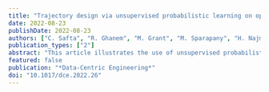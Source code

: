 ```yaml
---
title: "Trajectory design via unsupervised probabilistic learning on optimal manifolds"
date: 2022-08-23
publishDate: 2022-08-23
authors: ["C. Safta", "R. Ghanem", "M. Grant", "M. Sparapany", "H. Najm"]
publication_types: ["2"]
abstract: "This article illustrates the use of unsupervised probabilistic learning techniques for the analysis of planetary reentry trajectories. A three-degree-of-freedom model was employed to generate optimal trajectories that comprise the training datasets. The algorithm first extracts the intrinsic structure in the data via a diffusion map approach. We find that data resides on manifolds of much lower dimensionality compared to the high-dimensional state space that describes each trajectory. Using the diffusion coordinates on the graph of training samples, the probabilistic framework subsequently augments the original data with samples that are statistically consistent with the original set. The augmented samples are then used to construct conditional statistics that are ultimately assembled in a path planning algorithm. In this framework, the controls are determined stage by stage during the flight to adapt to changing mission objectives in real-time."
featured: false
publication: "*Data-Centric Engineering*"
doi: "10.1017/dce.2022.26"
---
```


